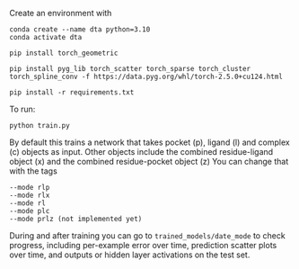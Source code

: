 Create an environment with
```
conda create --name dta python=3.10
conda activate dta

pip install torch_geometric

pip install pyg_lib torch_scatter torch_sparse torch_cluster torch_spline_conv -f https://data.pyg.org/whl/torch-2.5.0+cu124.html

pip install -r requirements.txt 
```

To run:

```
python train.py
```

By default this trains a network that takes pocket (p), ligand (l) and complex (c) objects as input. Other objects include the combined residue-ligand object (x) and the combined residue-pocket object (z) You can change that with the tags

```
--mode rlp 
--mode rlx
--mode rl 
--mode plc
--mode prlz (not implemented yet)
```
During and after training you can go to `trained_models/date_mode` to check progress, including per-example error over time, prediction scatter plots over time, and outputs or hidden layer activations on the test set.
